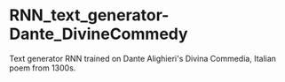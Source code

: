 # RNN_text_generator-Dante_DivineCommedy
Text generator RNN trained on Dante Alighieri's Divina Commedia, Italian poem from 1300s.
